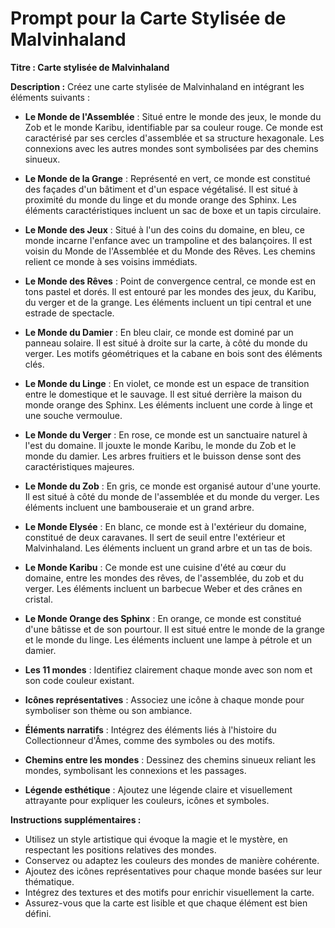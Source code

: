 # Prompt pour la Carte Stylisée de Malvinhaland

**Titre : Carte stylisée de Malvinhaland**

**Description :**
Créez une carte stylisée de Malvinhaland en intégrant les éléments suivants :

- **Le Monde de l'Assemblée** : Situé entre le monde des jeux, le monde du Zob et le monde Karibu, identifiable par sa couleur rouge. Ce monde est caractérisé par ses cercles d'assemblée et sa structure hexagonale. Les connexions avec les autres mondes sont symbolisées par des chemins sinueux.

- **Le Monde de la Grange** : Représenté en vert, ce monde est constitué des façades d'un bâtiment et d'un espace végétalisé. Il est situé à proximité du monde du linge et du monde orange des Sphinx. Les éléments caractéristiques incluent un sac de boxe et un tapis circulaire.

- **Le Monde des Jeux** : Situé à l'un des coins du domaine, en bleu, ce monde incarne l'enfance avec un trampoline et des balançoires. Il est voisin du Monde de l'Assemblée et du Monde des Rêves. Les chemins relient ce monde à ses voisins immédiats.

- **Le Monde des Rêves** : Point de convergence central, ce monde est en tons pastel et dorés. Il est entouré par les mondes des jeux, du Karibu, du verger et de la grange. Les éléments incluent un tipi central et une estrade de spectacle.

- **Le Monde du Damier** : En bleu clair, ce monde est dominé par un panneau solaire. Il est situé à droite sur la carte, à côté du monde du verger. Les motifs géométriques et la cabane en bois sont des éléments clés.

- **Le Monde du Linge** : En violet, ce monde est un espace de transition entre le domestique et le sauvage. Il est situé derrière la maison du monde orange des Sphinx. Les éléments incluent une corde à linge et une souche vermoulue.

- **Le Monde du Verger** : En rose, ce monde est un sanctuaire naturel à l'est du domaine. Il jouxte le monde Karibu, le monde du Zob et le monde du damier. Les arbres fruitiers et le buisson dense sont des caractéristiques majeures.

- **Le Monde du Zob** : En gris, ce monde est organisé autour d'une yourte. Il est situé à côté du monde de l'assemblée et du monde du verger. Les éléments incluent une bambouseraie et un grand arbre.

- **Le Monde Elysée** : En blanc, ce monde est à l'extérieur du domaine, constitué de deux caravanes. Il sert de seuil entre l'extérieur et Malvinhaland. Les éléments incluent un grand arbre et un tas de bois.

- **Le Monde Karibu** : Ce monde est une cuisine d'été au cœur du domaine, entre les mondes des rêves, de l'assemblée, du zob et du verger. Les éléments incluent un barbecue Weber et des crânes en cristal.

- **Le Monde Orange des Sphinx** : En orange, ce monde est constitué d'une bâtisse et de son pourtour. Il est situé entre le monde de la grange et le monde du linge. Les éléments incluent une lampe à pétrole et un damier.


- **Les 11 mondes** : Identifiez clairement chaque monde avec son nom et son code couleur existant.
- **Icônes représentatives** : Associez une icône à chaque monde pour symboliser son thème ou son ambiance.
- **Éléments narratifs** : Intégrez des éléments liés à l'histoire du Collectionneur d'Âmes, comme des symboles ou des motifs.
- **Chemins entre les mondes** : Dessinez des chemins sinueux reliant les mondes, symbolisant les connexions et les passages.
- **Légende esthétique** : Ajoutez une légende claire et visuellement attrayante pour expliquer les couleurs, icônes et symboles.

**Instructions supplémentaires :**
- Utilisez un style artistique qui évoque la magie et le mystère, en respectant les positions relatives des mondes.
- Conservez ou adaptez les couleurs des mondes de manière cohérente.
- Ajoutez des icônes représentatives pour chaque monde basées sur leur thématique.
- Intégrez des textures et des motifs pour enrichir visuellement la carte.
- Assurez-vous que la carte est lisible et que chaque élément est bien défini.
